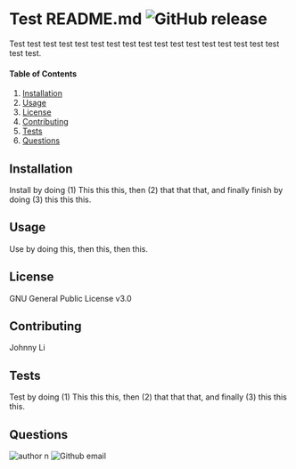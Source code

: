 
# Test README.md ![GitHub release](https://img.shields.io/badge/version-1.7.3-informational) 

Test test test test test test test test test test test test test test test test test test test.

#### Table of Contents

1. [Installation](#installation)
2. [Usage](#usage)
3. [License](#license)
4. [Contributing](#contributing)
5. [Tests](#tests)
6. [Questions](#questions)

## Installation

Install by doing (1) This this this, then (2) that that that, and finally finish by doing (3) this this this.

## Usage

Use by doing this, then this, then this.

## License 

GNU General Public License v3.0

## Contributing

Johnny Li

## Tests

Test by doing (1) This this this, then (2) that that that, and finally (3) this this this.

## Questions

![author](https://avatars1.githubusercontent.com/u/61799449?v=4)
n
![Github email](https://img.shields.io/badge/email-reptile18@gmail.com-informational)


